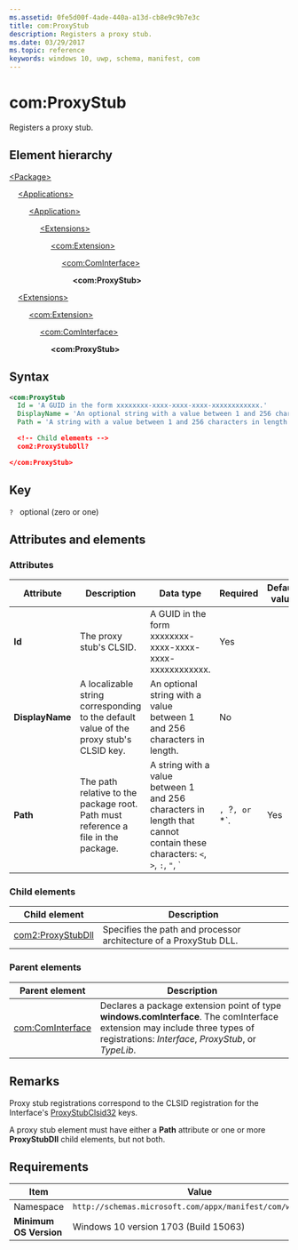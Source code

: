 ```yaml
---
ms.assetid: 0fe5d00f-4ade-440a-a13d-cb8e9c9b7e3c
title: com:ProxyStub
description: Registers a proxy stub. 
ms.date: 03/29/2017
ms.topic: reference
keywords: windows 10, uwp, schema, manifest, com
---
```


# com:ProxyStub

Registers a proxy stub.

## Element hierarchy

[\<Package\>](element-package.md)

&nbsp;&nbsp;&nbsp;&nbsp;[\<Applications\>](element-applications.md)

&nbsp;&nbsp;&nbsp;&nbsp; &nbsp;&nbsp;&nbsp;&nbsp;[\<Application\>](element-application.md)

&nbsp;&nbsp;&nbsp;&nbsp; &nbsp;&nbsp;&nbsp;&nbsp; &nbsp;&nbsp;&nbsp;&nbsp;[\<Extensions\>](element-1-extensions.md)

&nbsp;&nbsp;&nbsp;&nbsp; &nbsp;&nbsp;&nbsp;&nbsp; &nbsp;&nbsp;&nbsp;&nbsp; &nbsp;&nbsp;&nbsp;&nbsp;[\<com:Extension\>](element-com-extension.md)

&nbsp;&nbsp;&nbsp;&nbsp; &nbsp;&nbsp;&nbsp;&nbsp; &nbsp;&nbsp;&nbsp;&nbsp; &nbsp;&nbsp;&nbsp;&nbsp; &nbsp;&nbsp;&nbsp;&nbsp;[\<com:ComInterface\>](element-com-cominterface.md)

&nbsp;&nbsp;&nbsp;&nbsp; &nbsp;&nbsp;&nbsp;&nbsp; &nbsp;&nbsp;&nbsp;&nbsp; &nbsp;&nbsp;&nbsp;&nbsp; &nbsp;&nbsp;&nbsp;&nbsp; &nbsp;&nbsp;&nbsp;&nbsp;**\<com:ProxyStub\>**

&nbsp;&nbsp;&nbsp;&nbsp;[\<Extensions\>](element-1-extensions.md)

&nbsp;&nbsp;&nbsp;&nbsp; &nbsp;&nbsp;&nbsp;&nbsp;[\<com:Extension\>](element-com-extension.md)

&nbsp;&nbsp;&nbsp;&nbsp; &nbsp;&nbsp;&nbsp;&nbsp; &nbsp;&nbsp;&nbsp;&nbsp;[\<com:ComInterface\>](element-com-cominterface.md)

&nbsp;&nbsp;&nbsp;&nbsp; &nbsp;&nbsp;&nbsp;&nbsp; &nbsp;&nbsp;&nbsp;&nbsp; &nbsp;&nbsp;&nbsp;&nbsp;**\<com:ProxyStub\>**


## Syntax

```xml
<com:ProxyStub
  Id = 'A GUID in the form xxxxxxxx-xxxx-xxxx-xxxx-xxxxxxxxxxxx.'
  DisplayName = 'An optional string with a value between 1 and 256 characters in length. This string is localizable.'
  Path = 'A string with a value between 1 and 256 characters in length that cannot contain these characters: <, >, :, ", |, ?, or *. >.'

  <!-- Child elements -->
  com2:ProxyStubDll?

</com:ProxyStub>
```

## Key

`?`    optional (zero or one)  

## Attributes and elements

### Attributes

| Attribute | Description | Data type | Required | Default value |
|-|-|-|-|-|
| **Id** | The proxy stub's CLSID. | A GUID in the form xxxxxxxx-xxxx-xxxx-xxxx-xxxxxxxxxxxx. | Yes |  |
| **DisplayName** | A localizable string corresponding to the default value of the proxy stub's CLSID key. | An optional string with a value between 1 and 256 characters in length. | No |  |
| **Path** | The path relative to the package root. Path must reference a file in the package. | A string with a value between 1 and 256 characters in length that cannot contain these characters: `<`, `>`, `:`, `"`, `|`, `?`, or `*`. | Yes |  |

### Child elements

| Child element | Description |
|-|-|
| [com2:ProxyStubDll](element-com2-proxystubdll.md) | Specifies the path and processor architecture of a ProxyStub DLL. |

### Parent elements

| Parent element | Description |
|-|-|
| [com:ComInterface](element-com-cominterface.md) | Declares a package extension point of type **windows.comInterface**. The comInterface extension may include three types of registrations: *Interface*, *ProxyStub*, or *TypeLib*. |

## Remarks

Proxy stub registrations correspond to the CLSID registration for the Interface's [ProxyStubClsid32](/windows/win32/com/proxystubclsid32) keys.

A proxy stub element must have either a **Path** attribute or one or more **ProxyStubDll** child elements, but not both.

## Requirements

| Item  | Value  |
|--|--|
| Namespace | `http://schemas.microsoft.com/appx/manifest/com/windows10` |
| **Minimum OS Version** | Windows 10 version 1703 (Build 15063) |
